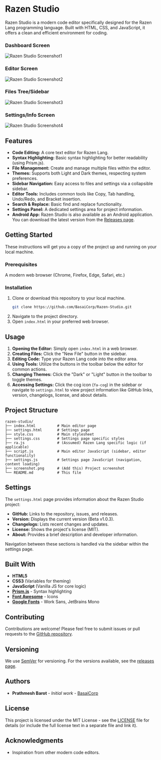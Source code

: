 # Razen Studio

Razen Studio is a modern code editor specifically designed for the Razen Lang programming language. Built with HTML, CSS, and JavaScript, it offers a clean and efficient environment for coding.


### Dashboard Screen
![Razen Studio Screenshot1](Screenshot3.jpg)

### Editor Screen 
![Razen Studio Screenshot2](Screenshot4.jpg)

### Files Tree/Sidebar
![Razen Studio Screenshot3](Screenshot2.jpg)

### Settings/Info Screen
![Razen Studio Screenshot4](Screenshot1.jpg)


## Features

*   **Code Editing:** A core text editor for Razen Lang.
*   **Syntax Highlighting:** Basic syntax highlighting for better readability (using Prism.js).
*   **File Management:** Create and manage multiple files within the editor.
*   **Themes:** Supports both Light and Dark themes, respecting system preferences.
*   **Sidebar Navigation:** Easy access to files and settings via a collapsible sidebar.
*   **Editor Tools:** Includes common tools like Copy, Tab handling, Undo/Redo, and Bracket insertion.
*   **Search & Replace:** Basic find and replace functionality.
*   **Settings Panel:** A dedicated settings area for project information.
*   **Android App:** Razen Studio is also available as an Android application. You can download the latest version from the [Releases page](https://github.com/BasaiCorp/Razen-Studio/releases).

## Getting Started

These instructions will get you a copy of the project up and running on your local machine.

### Prerequisites

A modern web browser (Chrome, Firefox, Edge, Safari, etc.)

### Installation

1.  Clone or download this repository to your local machine.
    ```bash
    git clone https://github.com/BasaiCorp/Razen-Studio.git
    ```
2.  Navigate to the project directory.
3.  Open `index.html` in your preferred web browser.

## Usage

1.  **Opening the Editor:** Simply open `index.html` in a web browser.
2.  **Creating Files:** Click the "New File" button in the sidebar.
3.  **Editing Code:** Type your Razen Lang code into the editor area.
4.  **Using Tools:** Utilize the buttons in the toolbar below the editor for common actions.
5.  **Changing Themes:** Click the "Dark" or "Light" button in the toolbar to toggle themes.
6.  **Accessing Settings:** Click the cog icon (`fa-cog`) in the sidebar or navigate to `settings.html` to view project information like GitHub links, version, changelogs, license, and about details.

## Project Structure

```
razen-studio/
├── index.html          # Main editor page
├── settings.html       # Settings page
├── style.css           # Main stylesheet
├── settings.css        # Settings page specific styles
├── ra.js               # (Assumed) Razen Lang specific logic (if applicable)
├── script.js           # Main editor JavaScript (sidebar, editor functionality)
├── settings.js         # Settings page JavaScript (navigation, content loading)
├── screenshot.png      # (Add this) Project screenshot
└── README.md           # This file
```

## Settings

The `settings.html` page provides information about the Razen Studio project:

*   **GitHub:** Links to the repository, issues, and releases.
*   **Version:** Displays the current version (Beta v1.0.3).
*   **Changelogs:** Lists recent changes and updates.
*   **License:** Shows the project's license (MIT).
*   **About:** Provides a brief description and developer information.

Navigation between these sections is handled via the sidebar within the settings page.

## Built With

*   **HTML5**
*   **CSS3** (Variables for theming)
*   **JavaScript** (Vanilla JS for core logic)
*   **[Prism.js](https://prismjs.com/)** - Syntax highlighting
*   **[Font Awesome](https://fontawesome.com/)** - Icons
*   **[Google Fonts](https://fonts.google.com/)** - Work Sans, JetBrains Mono

## Contributing

Contributions are welcome! Please feel free to submit issues or pull requests to the [GitHub repository](https://github.com/BasaiCorp/Razen-Studio).

## Versioning

We use [SemVer](http://semver.org/) for versioning. For the versions available, see the [releases page](https://github.com/BasaiCorp/Razen-Studio/releases).

## Authors

*   **Prathmesh Barot** - *Initial work* - [BasaiCorp](https://github.com/BasaiCorp)

## License

This project is licensed under the MIT License - see the [LICENSE](#) file for details (or include the full license text in a separate file and link it).

## Acknowledgments

*   Inspiration from other modern code editors.